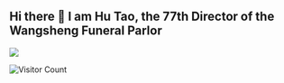 ## Hi there 👋 I am Hu Tao, the 77th Director of the Wangsheng Funeral Parlor

<!--
**wengtiancheng/wengtiancheng** is a ✨ _special_ ✨ repository because its `README.md` (this file) appears on your GitHub profile.

Here are some ideas to get you started:

- 🔭 I’m currently working on ...
- 🌱 I’m currently learning ...
- 👯 I’m looking to collaborate on ...
- 🤔 I’m looking for help with ...
- 💬 Ask me about ...
- 📫 How to reach me: ...
- 😄 Pronouns: ...
- ⚡ Fun fact: ...
-->
![](https://github-readme-stats.vercel.app/api?username=wengtiancheng&show_icons=true&theme=transparent)

![Visitor Count](https://profile-counter.glitch.me/wengtiancheng/count.svg)

